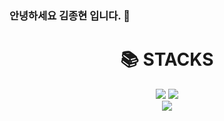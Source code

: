 ### 안녕하세요 김종현 입니다. 👋  
<div align=center><h1>📚 STACKS</h1></div>

<div align=center> 
 <img src="https://img.shields.io/badge/c-A8B9CC?style=for-the-badge&logo=c%2B%2B&logoColor=white">
 <img src="https://img.shields.io/badge/c++-00599C?style=for-the-badge&logo=c%2B%2B&logoColor=white">
  <br>
  <img src="https://img.shields.io/badge/Unity-d4d6d9?style=for-the-badge&logo=c%2B%2B&logoColor=white">

 
</div>








<!--
**Jameskimjh/JamesKimjh** is a ✨ _special_ ✨ repository because its `README.md` (this file) appears on your GitHub profile.
Here are some ideas to get you started:
- 🔭 I’m currently working on ...
- 🌱 I’m currently learning ...
- 👯 I’m looking to collaborate on ...
- 🤔 I’m looking for help with ...
- 💬 Ask me about ...
- 📫 How to reach me: ...
- 😄 Pronouns: ...
- ⚡ Fun fact: ...
-->

